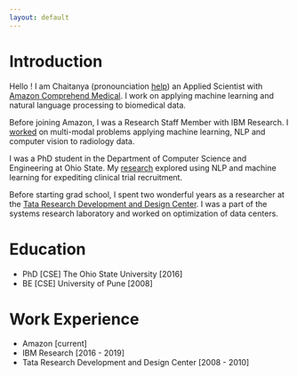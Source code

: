 ```yaml
---
layout: default
---
```


# Introduction

Hello ! I am Chaitanya (pronounciation [help](https://pronouncenames.com/search?name=chaitanya))  an Applied Scientist with [Amazon Comprehend Medical](https://aws.amazon.com/comprehend/medical/). I work on applying machine learning and natural language processing to biomedical data.

Before joining Amazon, I was a Research Staff Member with IBM Research. I [worked](./at_ibm.html) on multi-modal problems applying machine learning, NLP and computer vision to radiology data. 

I was a PhD student in the Department of Computer Science and Engineering at Ohio State. My [research](./at_osu.html) explored using NLP and machine learning for expediting clinical trial recruitment.

Before starting grad school, I spent two wonderful years as a researcher at the [Tata Research Development and Design Center](https://en.wikipedia.org/wiki/Tata_Research_Development_and_Design_Centre). I was a part of the systems research laboratory and worked on optimization of data centers.

# Education

* PhD [CSE] The Ohio State University [2016]
* BE [CSE] University of Pune [2008]

# Work Experience

* Amazon [current]
* IBM Research [2016 - 2019]
* Tata Research Development and Design Center [2008 - 2010]
